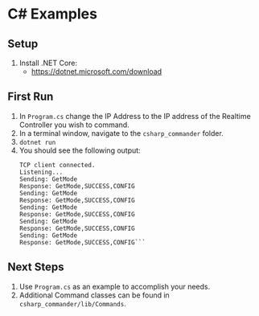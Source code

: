 # C# Examples
## Setup
1. Install .NET Core:
    * https://dotnet.microsoft.com/download


## First Run
1. In `Program.cs` change the IP Address to the IP address of the Realtime Controller you wish to command.
1. In a terminal window, navigate to the `csharp_commander` folder.
1. `dotnet run`
1. You should see the following output:
    ```Starting TCP Server.
    TCP client connected.
    Listening...
    Sending: GetMode
    Response: GetMode,SUCCESS,CONFIG
    Sending: GetMode
    Response: GetMode,SUCCESS,CONFIG
    Sending: GetMode
    Response: GetMode,SUCCESS,CONFIG
    Sending: GetMode
    Response: GetMode,SUCCESS,CONFIG
    Sending: GetMode
    Response: GetMode,SUCCESS,CONFIG```

## Next Steps
1. Use `Program.cs` as an example to accomplish your needs.
1. Additional Command classes can be found in `csharp_commander/lib/Commands`.